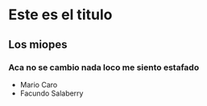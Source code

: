 # Este es el titulo

## Los miopes

### Aca no se cambio nada loco me siento estafado 
- Mario Caro
- Facundo Salaberry

